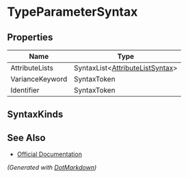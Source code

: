 # TypeParameterSyntax

## Properties

| Name            | Type                                              |
| --------------- | ------------------------------------------------- |
| AttributeLists  | SyntaxList\<[AttributeListSyntax](SyntaxList.md)> |
| VarianceKeyword | SyntaxToken                                       |
| Identifier      | SyntaxToken                                       |

## SyntaxKinds

## See Also

* [Official Documentation](https://docs.microsoft.com/en-us/dotnet/api/microsoft.codeanalysis.csharp.syntax.typeparametersyntax)


*\(Generated with [DotMarkdown](http://github.com/JosefPihrt/DotMarkdown)\)*